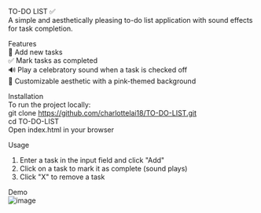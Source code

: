 TO-DO LIST ✅ <br>
A simple and aesthetically pleasing to-do list application with sound effects for task completion. <br>

Features <br>
📝 Add new tasks <br>
✅ Mark tasks as completed <br>
🔊 Play a celebratory sound when a task is checked off<br>
🎨 Customizable aesthetic with a pink-themed background<br>

Installation<br>
To run the project locally:<br>
git clone https://github.com/charlottelai18/TO-DO-LIST.git<br>
cd TO-DO-LIST<br>
Open index.html in your browser<br>

Usage<br>
1. Enter a task in the input field and click "Add"
2. Click on a task to mark it as complete (sound plays)
3. Click "X" to remove a task
   
Demo<br>
![image](https://github.com/user-attachments/assets/b886ac29-abc2-432c-9943-0790594c42d4)

